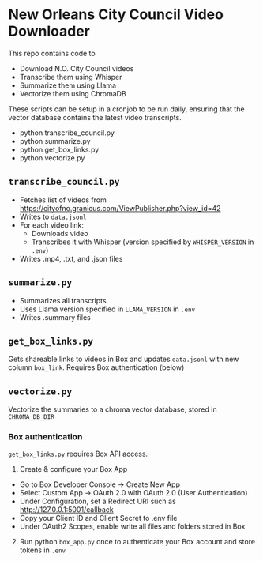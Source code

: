 # New Orleans City Council Video Downloader

This repo contains code to 
- Download N.O. City Council videos
- Transcribe them using Whisper
- Summarize them using Llama
- Vectorize them using ChromaDB

These scripts can be setup in a cronjob to be run daily, ensuring that the vector database contains the latest video transcripts.

- python transcribe_council.py
- python summarize.py
- python get_box_links.py
- python vectorize.py

## `transcribe_council.py`
 
- Fetches list of videos from https://cityofno.granicus.com/ViewPublisher.php?view_id=42
- Writes to `data.jsonl`
- For each video link:
  + Downloads video
  + Transcribes it with Whisper (version specified by `WHISPER_VERSION` in `.env`)
- Writes .mp4, .txt, and .json files

## `summarize.py`
- Summarizes all transcripts
- Uses Llama version specified in `LLAMA_VERSION` in `.env`
- Writes .summary files

## `get_box_links.py`

Gets shareable links to videos in Box and updates `data.jsonl` with new column `box_link`. Requires Box authentication (below)

## `vectorize.py`

Vectorize the summaries to a chroma vector database, stored in `CHROMA_DB_DIR`

### Box authentication

`get_box_links.py` requires Box API access. 

1. Create & configure your Box App
  - Go to Box Developer Console → Create New App
  - Select Custom App → OAuth 2.0 with OAuth 2.0 (User Authentication)
  - Under Configuration, set a Redirect URI such as http://127.0.0.1:5001/callback
  - Copy your Client ID and Client Secret to .env file
  - Under OAuth2 Scopes, enable write all files and folders stored in Box

2. Run python `box_app.py` once to authenticate your Box account and store tokens in `.env`

